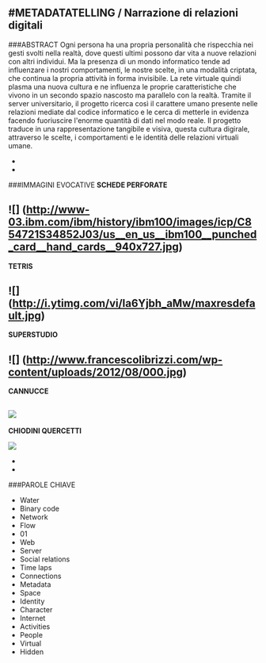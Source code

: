 #METADATATELLING / Narrazione di relazioni digitali 
-

###ABSTRACT
Ogni persona ha una propria personalità che rispecchia nei gesti svolti nella realtà, dove questi ultimi possono dar vita a nuove relazioni con altri individui. Ma la presenza di un mondo informatico tende ad influenzare i nostri comportamenti, le nostre scelte, in una modalità criptata, che continua la propria attività in forma invisibile. La rete virtuale quindi plasma una nuova cultura e ne influenza le proprie caratteristiche che vivono in un secondo spazio nascosto ma parallelo con la realtà.
Tramite il server universitario, il progetto ricerca così il carattere umano presente nelle relazioni mediate dal codice informatico e le cerca di metterle in evidenza facendo fuoriuscire l'enorme quantità di dati nel modo reale. Il progetto traduce in una rappresentazione tangibile e visiva, questa cultura digirale, attraverso le scelte, i comportamenti e le identità delle relazioni virtuali umane. 

-
-


###IMMAGINI EVOCATIVE
**SCHEDE PERFORATE**

![] (http://www-03.ibm.com/ibm/history/ibm100/images/icp/C854721S34852J03/us__en_us__ibm100__punched_card__hand_cards__940x727.jpg)
-
**TETRIS**

![] (http://i.ytimg.com/vi/Ia6Yjbh_aMw/maxresdefault.jpg)
-
**SUPERSTUDIO**

![] (http://www.francescolibrizzi.com/wp-content/uploads/2012/08/000.jpg)
-
**CANNUCCE**

![](https://m1.behance.net/rendition/modules/25718397/disp/8c574a26f77446bfeb9fb4834856295d.jpg)
-
**CHIODINI QUERCETTI**

![](http://www.ilmelograno.net/343-1553-thickbox/quercetti-0802-pixel-art-set-tutankhamon-10800-chiodini.jpg)


-
-

###PAROLE CHIAVE
- Water
- Binary code
- Network
- Flow
- 01
- Web
- Server
- Social relations
- Time laps
- Connections
- Metadata
- Space
- Identity
- Character
- Internet
- Activities
- People
- Virtual
- Hidden
